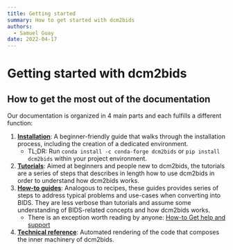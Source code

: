 ```yaml
---
title: Getting started
summary: How to get started with dcm2bids
authors:
  - Samuel Guay
date: 2022-04-17
---
```


# Getting started with dcm2bids

## How to get the most out of the documentation

Our documentation is organized in 4 main parts and each fulfills a different
function:

1.  **[Installation][installation]**: A beginner-friendly guide that walks
    through the installation process, including the creation of a dedicated
    environment.
    <!-- prettier-ignore-start -->
    - TL;DR: Run `conda install -c conda-forge dcm2bids` or
    `pip install dcm2bids` within your project environment.
    <!-- prettier-ignore-end -->
2.  **[Tutorials][tutorial]**: Aimed at beginners and people new to dcm2bids,
    the tutorials are a series of steps that describes in length how to use
    dcm2bids in order to understand how dcm2bids works.
3.  **[How-to guides][how-to]**: Analogous to recipes, these guides provides
    series of steps to address typical problems and use-cases when converting
    into BIDS. They are less verbose than tutorials and assume some
    understanding of BIDS-related concepts and how dcm2bids works.
    <!-- prettier-ignore-start -->
    - There is an exception worth reading by anyone: [How-to Get help and
    support][get-help]
    <!-- prettier-ignore-end -->
4.  **[Technical reference][reference]**: Automated rendering of the code that
    composes the inner machinery of dcm2bids.

[installation]: ./install.md
[tutorial]: ../tutorial/first-steps.md
[how-to]: ../how-to
[reference]: /reference/dcm2bids
[get-help]: ../how-to/get-help.md
